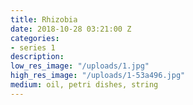 ```yaml
---
title: Rhizobia
date: 2018-10-28 03:21:00 Z
categories:
- series 1
description: 
low_res_image: "/uploads/1.jpg"
high_res_image: "/uploads/1-53a496.jpg"
medium: oil, petri dishes, string
---
```



